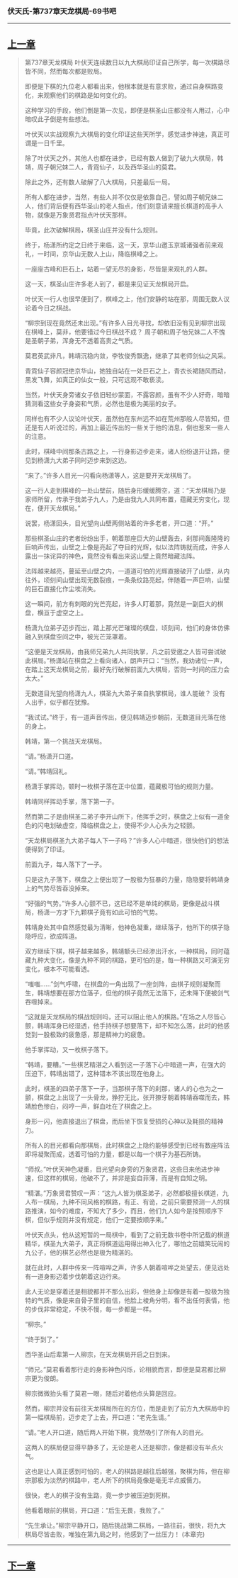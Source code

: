 ### 伏天氏-第737章天龙棋局-69书吧

--------
[上一章](./aa9b01fce49a3e438a5818d2938c0925.md)
--------


>
>
>
>第737章天龙棋局
>叶伏天连续数日以九大棋局印证自己所学，每一次棋路尽皆不同，然而每次都是败局。
>
>即便是下棋的九位老人都看出来，他根本就是有意求败，通过自身棋路变化，来观察他们的棋路是如何变化的。
>
>这种学习的手段，他们倒是第一次见，即便是棋圣山庄都没有人用过，心中暗叹此子倒是有些想法。
>
>叶伏天以实战观察九大棋局的变化印证这些天所学，感觉进步神速，真正可谓是一日千里。
>
>除了叶伏天之外，其他人也都在进步，已经有数人做到了破九大棋局，韩靖，周子朝兄妹二人，青霓仙子，以及西华圣山的莫君。
>
>除此之外，还有数人破解了八大棋局，只差最后一局。
>
>所有人都在进步，当然，有些人并不仅仅是依靠自己，譬如周子朝兄妹二人，他们背后便有西华圣山的老人指点，他们刻意请来擅长棋道的高手人物，就像是万象贤君指点叶伏天那样。
>
>毕竟，此次破解棋局，棋圣山庄并没有什么规则。
>
>终于，杨潇所约定之日终于来临，这一天，京华山邀玉京城诸强者前来观礼，一时间，京华山无数人上山，降临棋峰之上。
>
>一座座古峰和巨石上，站着一望无尽的身影，尽皆是来观礼的人群。
>
>这一天，棋圣山庄许多老人到了，都是来见证天龙棋局开启。
>
>叶伏天一行人也很早便到了，棋峰之上，他们安静的站在那，周围无数人议论着今日之棋战。
>
>“柳宗到现在竟然还未出现。”有许多人目光寻找，却依旧没有见到柳宗出现在棋峰上，莫非，他要错过今日棋战不成？
>周子朝和周子怡兄妹二人不愧是圣朝子弟，浑身无不透着高贵之气质。
>
>莫君英武非凡，韩靖沉稳内敛，李牧俊秀飘逸，继承了其老师剑仙之风采。
>
>青霓仙子容颜冠绝京华山，她独自站在一处巨石之上，青衣长裙随风而动，黑发飞舞，如真正的仙女一般，只可远观不敢亵渎。
>
>当然，叶伏天身旁诸女子依旧轻纱蒙面，不露容颜，虽有不少人好奇，暗暗猜测看这些女子身姿和气质，必然也是极为美丽的女子。
>
>同样也有不少人议论叶伏天，虽然他在东州远不如在荒州那般人尽皆知，但还是有人听说过的，再加上最近传出的一些关于他的消息，倒也惹来一些人的注意。
>
>此时，棋峰中间那条古路之上，一行身影迈步走来，诸人纷纷退开让路，便见到杨潇九大弟子同时迈步来到这边。
>
>“来了。”许多人目光一闪看向杨潇等人，这是要开天龙棋局了。
>
>这一行人走到棋峰的一处山壁前，随后身形缓缓腾空，道：“天龙棋局乃是家师所留，传承于我弟子九人，乃是由我九人共同布置，蕴藏无穷变化，现在，便开天龙棋局。”
>
>说罢，杨潇回头，目光望向山壁两侧站着的许多老者，开口道：“开。”
>
>那些棋圣山庄的老者纷纷出手，朝着那座巨大的山壁轰去，刹那间轰隆隆的巨响声传出，山壁之上像是亮起了夺目的光辉，似以法阵铸就而成，许多人露出一抹诧异的神色，竟然没有看出来这山壁上竟然暗藏法阵。
>
>法阵越来越亮，蔓延至山壁之内，一道道可怕的光辉直接破开了山壁，从内往外，顷刻间山壁出现无数裂痕，一条条纹路亮起，伴随着一声巨响，山壁的巨石直接化作尘埃消失。
>
>这一瞬间，前方有刺眼的光芒亮起，许多人盯着那，竟然是一副巨大的棋盘，横亘于虚空之上。
>
>杨潇九位弟子迈步而出，踏上那光芒璀璨的棋盘，顷刻间，他们的身体仿佛融入到棋盘空间之中，被光芒笼罩着。
>
>“这便是天龙棋局，由我师兄弟九人共同执掌，凡之前受邀之人皆可尝试破此棋局。”杨潇站在棋盘之上看向诸人，朗声开口：“当然，我劝诸位一声，在踏上这天龙棋局之前，最好先行破解前面九大棋局，否则一时间的压力会太大。”
>
>无数道目光望向杨潇九人，棋圣九大弟子亲自执掌棋局，谁人能破？
>没有人出手，似乎都在犹豫。
>
>“我试试。”终于，有一道声音传出，便见韩靖迈步朝前，无数道目光落在他的身上。
>
>韩靖，第一个挑战天龙棋局。
>
>“请。”杨潇开口道。
>
>“请。”韩靖回礼。
>
>杨潇手掌挥动，顿时一枚棋子落在正中位置，蕴藏极可怕的规则力量。
>
>韩靖同样挥动手掌，落下第一子。
>
>然而第二子是由棋圣二弟子李开山所下，他挥手之时，棋盘之上似有一道金色的闪电划破虚空，降临棋盘之上，使得不少人心头为之轻颤。
>
>“天龙棋局棋圣九大弟子每人下一子吗？”许多人心中暗道，很快他们的想法便得到了印证。
>
>前面九子，每人落下了一子。
>
>只是这九子落下，棋盘之上便出现了一股极为狂暴的力量，隐隐要将韩靖身上的气势尽皆吞没掉来。
>
>“好强的气势。”许多人心颤不已，这已经不是单纯的棋局，更像是战斗棋局，杨潇一方才下九颗棋子竟有如此可怕的气势。
>
>韩靖身处其中自然感觉最为清晰，他神色凝重，继续落子，他所下的棋子隐隐呼应，欲成阵道。
>
>双方继续下棋，棋子越来越多，韩靖额头已经渗出汗水，一种棋局，同时蕴藏九种大变化，像是九种不同的棋路，更可怕的是，每一种棋路又可演无穷变化，根本不可能看透。
>
>“嗤嗤……”剑气呼啸，在棋盘的一角出现了一座剑阵，由棋子规则凝聚而生，韩靖想要在那方位落子，但他的棋子竟然无法落下，还未降下便被剑气吞噬掉来。
>
>“这就是天龙棋局的棋战规则吗，还可以阻止他人的棋路。”在场之人尽皆心颤，韩靖浑身已经湿透，他手持棋子想要落下，却不知怎么落，此时的他感觉到一股极致的疲惫感，那是精神力的疲惫。
>
>他手掌挥动，又一枚棋子落下。
>
>“韩靖，要糟。”一些棋艺精湛之人看到这一子落下心中暗道一声，在强大的压迫下，韩靖出错了，这种错本不该出现在他身上。
>
>此时，棋圣的四弟子落下一子，当那棋子落下的刹那，诸人的心也为之一颤，棋盘之上出现了一头骨龙，狰狞无比，张开獠牙朝着韩靖吞噬而去，韩靖脸色惨白，闷哼一声，鲜血吐在了棋盘之上。
>
>身形一闪，他直接退出了棋盘，而后坐下恢复受损的心神以及耗损的精神力。
>
>所有人的目光都看向那棋局，此时棋盘之上隐约能够感受到已经有数座阵法即将凝聚而成，透着可怕的力量，都是以每一个棋子为基石所铸。
>
>“师叔。”叶伏天神色凝重，目光望向身旁的万象贤君，这些日来他进步神速，但这样的棋局，他破不了，并非是妄自菲薄，而是有自知之明。
>
>“精湛。”万象贤君赞叹一声：“这九人皆为棋圣弟子，必然都极擅长棋道，九人布一棋局，九种不同风格的棋路，有正、有诡，之前只需要预测一人的棋路推演，如今的难度，不知大了多少，而且，他们九人如今是按照顺序下棋，但似乎规则并没有规定，他们一定要按顺序来。”
>
>叶伏天点头，他从这短暂的一局棋中，看到了之前无数书卷中所记载的棋道精华，棋圣九大弟子，真正将棋道运用得出神入化了，哪怕之前嬉笑玩闹的九公子，他的棋艺必然也是极为精湛的。
>
>就在此时，人群中传来一阵喧哗之声，许多人朝着喧哗之处望去，便见远处有一道身影迈着步伐朝着这边行来。
>
>此人无论是穿着还是相貌都并不那么出彩，但他身上却像是有着一股极为独特的气质，像是来自骨子里的自信，他脸上棱角分明，看不出任何表情，他的步伐非常稳定，不快不慢，每一步都是一样。
>
>“柳宗。”
>
>“终于到了。”
>
>西华圣山后辈第一人柳宗，在天龙棋局开启之日到来。
>
>“师兄。”莫君看着那行走的身影神色闪烁，论相貌而言，即便是莫君都比柳宗更为俊朗。
>
>柳宗微微抬头看了莫君一眼，随后对着他点头算是回应。
>
>然而，柳宗并没有前往天龙棋局所在的方位，而是走到了前方九大棋局中的第一幅棋局前，迈步走了上去，开口道：“老先生请。”
>
>“请。”老人开口道，随后两人开始下棋，竟然吸引了所有人的目光。
>
>这两人的棋局便显得平静多了，无论是老人还是柳宗，像是都没有半点火气。
>
>这也是让人真正感到可怕的，老人的棋路是越往后越强，聚棋为阵，但在柳宗那极为淡然的棋路中，老人所下的棋局竟像是毫无半点威慑力。
>
>很快，老人的棋子没有生路，竟一步步被压迫到死棋。
>
>他看着眼前的棋局，开口道：“后生无畏，我败了。”
>
>“先生承让。”柳宗平静开口，随后挑战第二棋局，一路往前，很快，将九大棋局尽皆击败，唯独在第九局之时，他感到了一丝压力！
>(本章完)
>
>

--------
[下一章](./25b02ebd97956920c8f6cf90edc9de11.md)
--------
